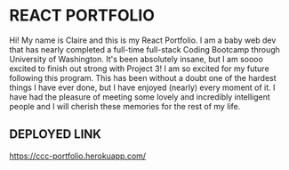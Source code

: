 # REACT PORTFOLIO

Hi! My name is Claire and this is my React Portfolio. I am a baby web dev that has nearly completed a full-time full-stack Coding Bootcamp through University of Washington. It's been absolutely insane, but I am soooo excited to finish out strong with Project 3! I am so excited for my future following this program. This has been without a doubt one of the hardest things I have ever done, but I have enjoyed (nearly) every moment of it. I have had the pleasure of meeting some lovely and incredibly intelligent people and I will cherish these memories for the rest of my life. 

## DEPLOYED LINK

https://ccc-portfolio.herokuapp.com/